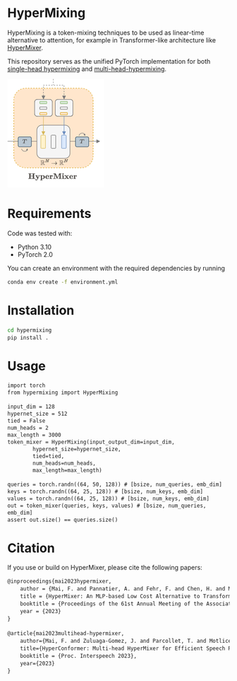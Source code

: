 <!--
Copyright © <2023> Idiap Research Institute <contact@idiap.ch>

SPDX-FileContributor: Florian MAI <florian.ren.mai@googlemail.com>
SPDX-FileContributor: Arnaud Pannatier <arnaud.pannatier@idiap.ch>
SPDX-FileContributor: Fabio Fehr <fabio.fehr@idiap.ch>
SPDX-FileContributor: Juan Pablo Zuluaga <juan-pablo.zuluaga@idiap.ch>

SPDX-License-Identifier: MIT
-->
# HyperMixing
HyperMixing is a token-mixing techniques to be used as linear-time alternative to attention, for example in Transformer-like architecture like [HyperMixer](https://arxiv.org/abs/2203.03691).

This repository serves as the unified PyTorch implementation for both [single-head hypermixing](https://arxiv.org/abs/2203.03691) and [multi-head-hypermixing](arxiv.org/abs/123).

![Alt text](figures/hypermixing.png?raw=true "HyperMixing Overview")

# Requirements
Code was tested with:
* Python 3.10
* PyTorch 2.0

You can create an environment with the required dependencies by running

```bash
conda env create -f environment.yml
```

# Installation
```bash
cd hypermixing
pip install .
```

# Usage
```python3
import torch
from hypermixing import HyperMixing

input_dim = 128
hypernet_size = 512
tied = False
num_heads = 2
max_length = 3000
token_mixer = HyperMixing(input_output_dim=input_dim,
        hypernet_size=hypernet_size,
        tied=tied,
        num_heads=num_heads,
        max_length=max_length)

queries = torch.randn((64, 50, 128)) # [bsize, num_queries, emb_dim]
keys = torch.randn((64, 25, 128)) # [bsize, num_keys, emb_dim]
values = torch.randn((64, 25, 128)) # [bsize, num_keys, emb_dim]
out = token_mixer(queries, keys, values) # [bsize, num_queries, emb_dim]
assert out.size() == queries.size()
```

# Citation
If you use or build on HyperMixer, please cite the following papers:

```latex
@inproceedings{mai2023hypermixer,
    author = {Mai, F. and Pannatier, A. and Fehr, F. and Chen, H. and Marelli, F. and Fleuret, F. and Henderson, J.},
    title = {HyperMixer: An MLP-based Low Cost Alternative to Transformers},
    booktitle = {Proceedings of the 61st Annual Meeting of the Association for Computational Linguistics (Volume 1: Long Papers)},
    year = {2023}
}

@article{mai2023multihead-hypermixer,
    author={Mai, F. and Zuluaga-Gomez, J. and Parcollet, T. and Motlicek, P.},
    title={HyperConformer: Multi-head HyperMixer for Efficient Speech Recognition},
    booktitle = {Proc. Interspeech 2023},
    year={2023}
}
```
